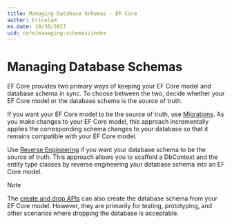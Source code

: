 ```yaml
---
title: Managing Database Schemas - EF Core
author: bricelam
ms.date: 10/30/2017
uid: core/managing-schemas/index
---
```

# Managing Database Schemas

EF Core provides two primary ways of keeping your EF Core model and database schema in sync. To choose between the two,
decide whether your EF Core model or the database schema is the source of truth.

If you want your EF Core model to be the source of truth, use [Migrations][1]. As you make changes to your EF Core
model, this approach incrementally applies the corresponding schema changes to your database so that it remains
compatible with your EF Core model.

Use [Reverse Engineering][2] if you want your database schema to be the source of truth. This approach allows you to
scaffold a DbContext and the entity type classes by reverse engineering your database schema into an EF Core model.

> [!NOTE]
> The [create and drop APIs][3] can also create the database schema from your EF Core model. However, they are primarily
> for testing, prototyping, and other scenarios where dropping the database is acceptable.

  [1]: migrations/index.md
  [2]: scaffolding.md
  [3]: ensure-created.md
